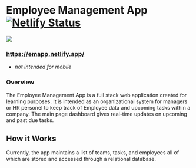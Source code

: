 # Employee Management App [![Netlify Status](https://api.netlify.com/api/v1/badges/347e2170-956c-44ef-bbcf-e8089529b03b/deploy-status)](https://app.netlify.com/sites/emapp/deploys)
![](emapp.gif)
### https://emapp.netlify.app/ 
* <i>not intended for mobile</i> 
### Overview
The Employee Management App is a full stack web application created for learning purposes. It is intended as an organizational system for managers or HR personel to keep track of Employee data and upcoming tasks within a company. The main page dashboard gives real-time updates on upcoming and past due tasks.

## How it Works
Currently, the app maintains a list of teams, tasks, and employees all of which are stored and accessed through a relational database.
